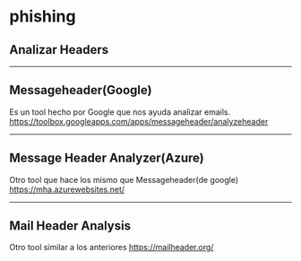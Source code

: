 # phishing

## Analizar Headers
---
##  Messageheader(Google)

Es un tool hecho por Google que nos ayuda analizar emails.
https://toolbox.googleapps.com/apps/messageheader/analyzeheader

---
## Message Header Analyzer(Azure)

Otro tool que hace los mismo que Messageheader(de google)
https://mha.azurewebsites.net/

---
## Mail Header Analysis
Otro tool similar a los anteriores
https://mailheader.org/

